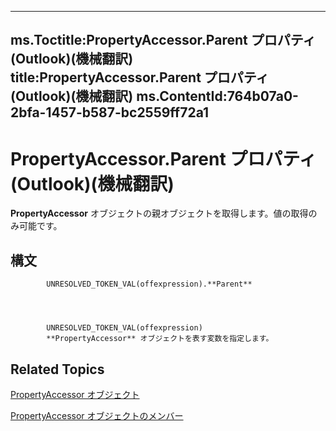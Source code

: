 

---
ms.Toctitle:PropertyAccessor.Parent プロパティ (Outlook)(機械翻訳)
title:PropertyAccessor.Parent プロパティ (Outlook)(機械翻訳)
ms.ContentId:764b07a0-2bfa-1457-b587-bc2559ff72a1
---
# PropertyAccessor.Parent プロパティ (Outlook)(機械翻訳)




**PropertyAccessor** オブジェクトの親オブジェクトを取得します。値の取得のみ可能です。

## 構文

            UNRESOLVED_TOKEN_VAL(offexpression).**Parent**




            UNRESOLVED_TOKEN_VAL(offexpression)
            **PropertyAccessor** オブジェクトを表す変数を指定します。



## Related Topics

[PropertyAccessor オブジェクト](2fc91e13-703c-3ec9-9066-ffee7144306c.md)

[PropertyAccessor オブジェクトのメンバー](3356e345-8878-0ed7-6783-1e49ddecc066.md)




